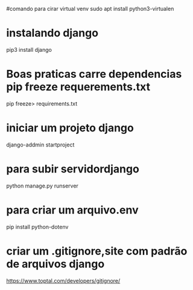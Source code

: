 #comando para cirar virtual venv
sudo apt install python3-virtualen

# instalando django
pip3 install django

# Boas praticas carre dependencias pip freeze requerements.txt
pip freeze> requirements.txt

# iniciar um projeto django
django-addmin startproject

# para subir servidordjango
python manage.py runserver

# para criar um arquivo.env
pip install python-dotenv

# criar um .gitignore,site com padrão de arquivos django
https://www.toptal.com/developers/gitignore/
